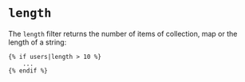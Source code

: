 # `length`
The `length` filter returns the number of items of collection, map or the length of a string:

```twig
{% if users|length > 10 %}
    ...
{% endif %}
```
